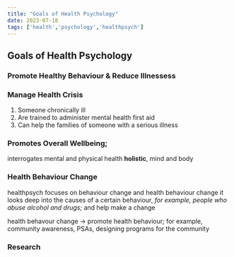 ```yaml
---
title: "Goals of Health Psychology"
date: 2023-07-18
tags: ['health','psychology','healthpsych']
---
```


## Goals of Health Psychology

### Promote Healthy Behaviour & Reduce Illnessess

### Manage Health Crisis
1. Someone chronically ill 
2. Are trained to administer mental health first aid
3. Can help the families of someone with a serious illness

### Promotes Overall Wellbeing;
interrogates mental and physical health
**holistic**, mind and body

### Health Behaviour Change
healthpsych focuses on behaviour change and health behaviour change
	it looks deep into the causes of a certain behaviour,  *for example, people who abuse alcohol and drugs;* 
	and help make a change 
	
health behavour change -> promote health behaviour; for example, community awareness, PSAs, designing programs for the community

### Research

	
